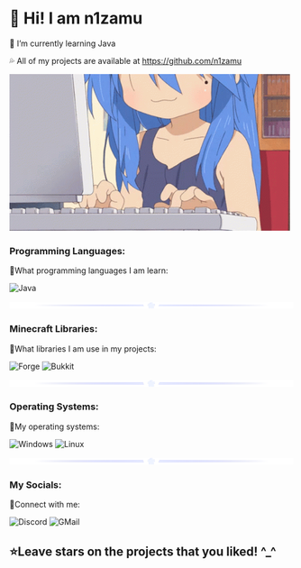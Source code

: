 # 💙 Hi! I am n1zamu

🌙 I’m currently learning Java

💦 All of my projects are available at https://github.com/n1zamu

![Header](https://github.com/n1zamu/n1zamu/blob/main/assets/header.gif)

### Programming Languages:
🧡What programming languages I am learn:

![Java](https://img.shields.io/badge/-Java-FFA500?style=for-the-badge&logo=java&logoColor=0000CD)

![Line](https://github.com/n1zamu/n1zamu/blob/main/assets/sepparator.png)
### Minecraft Libraries:
💜What libraries I am use in my projects:

![Forge](https://img.shields.io/badge/-Forge-8A2BE2?style=for-the-badge)
![Bukkit](https://img.shields.io/badge/-Bukkit-7B68EE?style=for-the-badge)

![Line](https://github.com/n1zamu/n1zamu/blob/main/assets/sepparator.png)
### Operating Systems:
🤍My operating systems:

![Windows](https://img.shields.io/badge/-Windows-FF6347?style=for-the-badge&logo=windows&logoColor=000000)
![Linux](https://img.shields.io/badge/-Linux-FFD700?style=for-the-badge&logo=linux&logoColor=000000)

![Line](https://github.com/n1zamu/n1zamu/blob/main/assets/sepparator.png)
### My Socials:
🖤Connect with me:

![Discord](https://img.shields.io/badge/-Discord-4169E1?style=for-the-badge&logo=discord&logoColor=FFFFFF)
![GMail](https://img.shields.io/badge/-GMail-090909?style=for-the-badge&logo=gmail&logoColor=DC143C)

## ⭐Leave stars on the projects that you liked! ^_^
